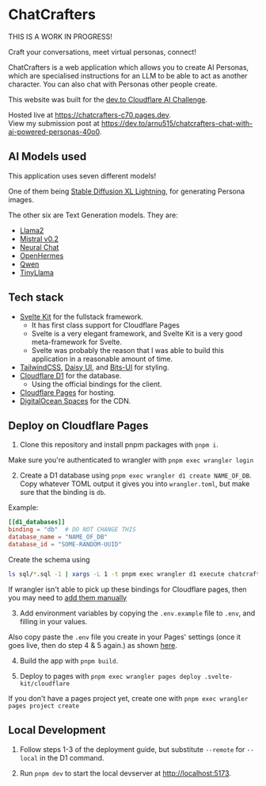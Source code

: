 # ChatCrafters

THIS IS A WORK IN PROGRESS!

Craft your conversations, meet virtual personas, connect!

ChatCrafters is a web application which allows you to create AI Personas, which are specialised instructions for an LLM to be able to act as another character. You can also chat with Personas other people create.

This website was built for the [dev.to Cloudflare AI Challenge](https://dev.to/devteam/join-us-for-the-cloudflare-ai-challenge-3000-in-prizes-5f99).

Hosted live at <https://chatcrafters-c70.pages.dev>.  
View my submission post at <https://dev.to/arnu515/chatcrafters-chat-with-ai-powered-personas-40o0>.

## AI Models used

This application uses seven different models!

One of them being [Stable Diffusion XL Lightning](https://developers.cloudflare.com/workers-ai/models/stable-diffusion-xl-lightning/), for generating Persona images.

The other six are Text Generation models. They are:

- [Llama2](https://developers.cloudflare.com/workers-ai/models/llama-2-7b-chat-int8/)
- [Mistral v0.2](https://developers.cloudflare.com/workers-ai/models/mistral-7b-instruct-v0.2/)
- [Neural Chat](https://developers.cloudflare.com/workers-ai/models/neural-chat-7b-v3-1-awq/)
- [OpenHermes](https://developers.cloudflare.com/workers-ai/models/openhermes-2.5-mistral-7b-awq/)
- [Qwen](https://developers.cloudflare.com/workers-ai/models/qwen1.5-7b-chat-awq/)
- [TinyLlama](https://developers.cloudflare.com/workers-ai/models/tinyllama-1.1b-chat-v1.0/)

## Tech stack

- [Svelte Kit](https://kit.svelte.dev) for the fullstack framework.
  - It has first class support for Cloudflare Pages
  - Svelte is a very elegant framework, and Svelte Kit is a very good meta-framework for Svelte.
  - Svelte was probably the reason that I was able to build this application in a reasonable amount of time.
- [TailwindCSS](https://tailwindcss.com), [Daisy UI](https://daisyui.com), and [Bits-UI](https://bits-ui.com) for styling.
- [Cloudflare D1](https://www.cloudflare.com/developer-platform/d1/) for the database.
  - Using the official bindings for the client.
- [Cloudflare Pages](https://pages.cloudflare.com/) for hosting.
- [DigitalOcean Spaces](https://www.digitalocean.com/products/spaces) for the CDN.

## Deploy on Cloudflare Pages

1. Clone this repository and install pnpm packages with `pnpm i`.

Make sure you're authenticated to wrangler with `pnpm exec wrangler login`

2. Create a D1 database using `pnpm exec wrangler d1 create NAME_OF_DB`. Copy whatever TOML output it gives you into `wrangler.toml`, but make sure that the binding is `db`.

Example:

```toml
[[d1_databases]]
binding = "db"  # DO NOT CHANGE THIS
database_name = "NAME_OF_DB"
database_id = "SOME-RANDOM-UUID"
```

Create the schema using

```bash
ls sql/*.sql -1 | xargs -L 1 -t pnpm exec wrangler d1 execute chatcrafters --remote --file
```

If wrangler isn't able to pick up these bindings for Cloudflare pages, then you may need to [add them manually](https://developers.cloudflare.com/pages/functions/bindings/#d1-databases)

3. Add environment variables by copying the `.env.example` file to `.env`, and filling in your values.

Also copy paste the `.env` file you create in your Pages' settings (once it goes live, then do step 4 & 5 again.) as shown [here](https://developers.cloudflare.com/pages/configuration/build-configuration/#environment-variables).

4. Build the app with `pnpm build`.

5. Deploy to pages with `pnpm exec wrangler pages deploy .svelte-kit/cloudflare`

If you don't have a pages project yet, create one with `pnpm exec wrangler pages project create`

## Local Development

1. Follow steps 1-3 of the deployment guide, but substitute `--remote` for `--local` in the D1 command.

2. Run `pnpm dev` to start the local devserver at <http://localhost:5173>.

